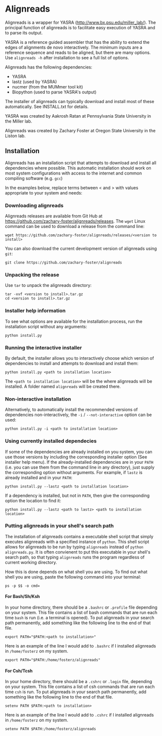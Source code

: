 # Alignreads

Alignreads is a wrapper for YASRA (http://www.bx.psu.edu/miller_lab/). 
The principal function of alignreads is to facilitate easy execution of 
YASRA and to parse its output. 

YASRA is a reference guided assembler that has the ability to extend 
the edges of alignments de novo interactively. The minimum inputs are a 
reference sequence and reads to be aligned, but there are many options. 
Use `alignreads -h` after installation to see a full list of options. 

Alignreads has the following dependencies:

* YASRA
* lastz (used by YASRA)
* nucmer (from the MUMmer tool kit) 
* Biopython (used to parse YASRA's output)

The installer of alignreads can typically download and install most of 
these automatically. See INSTALL.txt for details.

YASRA was created by Aakrosh Ratan at Pennsylvania State University in 
the Miller lab. 

Alignreads was created by Zachary Foster at Oregon State University in 
the Liston lab. 

## Installation

Alignreads has an installation script that attempts to download and install all dependencies where possible. 
This automatic installation should work on most system configurations with access to the internet and common compiling software (e.g. `gcc`)

In the examples below, replace terms between < and > with values appropriate to your system and needs:

### Downloading alignreads

Alignreads releases are available from Git Hub at https://github.com/zachary-foster/alignreads/releases.
The `wget` Linux command can be used to download a release from the command line:

```
wget https://github.com/zachary-foster/alignreads/releases/<version to install>
```

You can also download the current development version of alignreads using `git`:

```
git clone https://github.com/zachary-foster/alignreads
```

### Unpacking the release 

Use `tar` to unpack the alignreads directory:

```
tar -xvf <version to install>.tar.gz
cd <version to install>.tar.gz
```

### Installer help information

To see what options are available for the installation process, run the installation script without any arguments: 

```
python install.py
```

### Running the interactive installer

By default, the installer allows you to interactively choose which version of dependencies to install and attempts to download and install them:

```
python install.py <path to installation location>
```

The `<path to installation location>` will be the where alignreads will be installed. 
A folder named `alignreads` will be created there.

### Non-interactive installation

Alternatively, to automatically install the recommended versions of dependencies non-interactively, the `-i` / `--not-interactive` option can be used:

```
python install.py -i <path to installation location>
```

### Using currently installed dependecies 

If some of the dependencies are already installed on you system, you can use those versions by including the corresponding installer option (See installer help menu). 
If the already-installed dependencies are in your `PATH` (i.e. you can use them from the command line in any directory), just supply the corresponding option without arguments.
For example, if `lastz` is already installed and in your `PATH`:

```
python install.py --lastz <path to installation location>
```

If a dependency is installed, but not in `PATH`, then give the corresponding option the location to find it:

```
python install.py --lastz <path to lastz> <path to installation location>
```

### Putting alignreads in your shell's search path

The installation of alignreads contains a executable shell script that simply executes alignreads with a specified instance of `python`. 
This shell script allows for alignreads to be run by typing `alignreads` instead of `python alignreads.py`.
It is often convienent to put this executable in your shell's search path, so that typing `alignreads` runs the program regardless of current working directory.

How this is done depends on what shell you are using. 
To find out what shell you are using, paste the following command into your terminal:

```
ps -p $$ -o cmd=
```

#### For Bash/Sh/Ksh

In your home directory, there should be a `.bashrc` or `.profile` file depending on your system.
This file contains a list of bash commands that are run each time `bash` is run (i.e. a terminal is opened).
To put alignreads in your search path permanently, add something like the following line to the end of that file. 

```
export PATH="$PATH:<path to installation>"
```

Here is an example of the line I would add to `.bashrc` if I installed alignreads in `/home/fosterz` on my system.

```
export PATH="$PATH:/home/fosterz/alignreads"
```


#### For Csh/Tcsh

In your home directory, there should be a `.cshrc` or `.login` file, depending on your system.
This file contains a list of csh commands that are run each time `csh` is run.
To put alignreads in your search path permanently, add something like the following line to the end of that file. 

```
setenv PATH $PATH:<path to installation>
```

Here is an example of the line I would add to `.cshrc` if I installed alignreads in `/home/fosterz` on my system.

```
setenv PATH $PATH:/home/fosterz/alignreads
```


